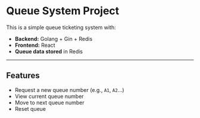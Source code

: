 # Queue System Project

This is a simple queue ticketing system with:

- **Backend:** Golang + Gin + Redis  
- **Frontend:** React  
- **Queue data stored** in Redis 

---

## Features

- Request a new queue number (e.g., `A1`, `A2`...)  
- View current queue number  
- Move to next queue number  
- Reset queue  

